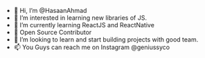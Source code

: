 - 👋 Hi, I’m @HasaanAhmad
- 👀 I’m interested in learning new libraries of JS.
- 🌱 I’m currently learning ReactJS and ReactNative
- 🧧 Open Source Contributor
- 💞️ I’m looking to learn and start building projects with good team.
- 📫 You Guys can reach me on Instagram @geniussyco 

<!---
HasaanAhmad/HasaanAhmad is a ✨ special ✨ repository because its `README.md` (this file) appears on your GitHub profile.
You can click the Preview link to take a look at your changes.
--->
